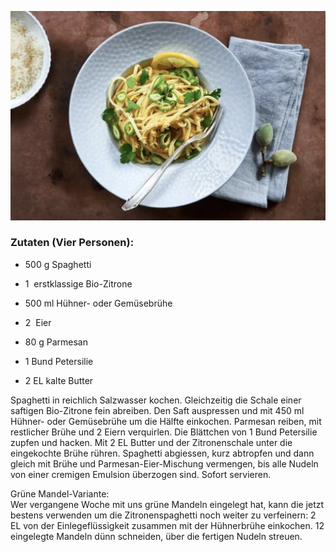 
![Tortellini](Zzz/spaghetti_al_limone.png)

### Zutaten (Vier Personen):

- 500 g Spaghetti
- 1  erstklassige Bio-Zitrone
- 500 ml Hühner- oder Gemüsebrühe
- 2  Eier

- 80 g Parmesan
- 1 Bund Petersilie
- 2 EL kalte Butter

Spaghetti in reichlich Salzwasser kochen. Gleichzeitig die Schale einer saftigen Bio-Zitrone fein abreiben. Den Saft auspressen und mit 450 ml Hühner- oder Gemüsebrühe um die Hälfte einkochen. Parmesan reiben, mit restlicher Brühe und 2 Eiern verquirlen. Die Blättchen von 1 Bund Petersilie zupfen und hacken. Mit 2 EL Butter und der Zitronenschale unter die eingekochte Brühe rühren. Spaghetti abgiessen, kurz abtropfen und dann gleich mit Brühe und Parmesan-Eier-Mischung vermengen, bis alle Nudeln von einer cremigen Emulsion überzogen sind. Sofort servieren.

Grüne Mandel-Variante:  
Wer vergangene Woche mit uns grüne Mandeln eingelegt hat, kann die jetzt bestens verwenden um die Zitronenspaghetti noch weiter zu verfeinern: 2 EL von der Einlegeflüssigkeit zusammen mit der Hühnerbrühe einkochen. 12 eingelegte Mandeln dünn schneiden, über die fertigen Nudeln streuen.